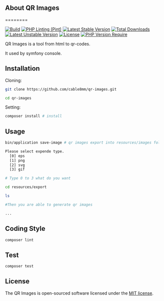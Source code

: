 ## About QR Images

========

[![Build](https://github.com/cable8mm/qr-images/actions/workflows/build.yml/badge.svg)](https://github.com/cable8mm/qr-images/actions/workflows/build.yml)
[![PHP Linting (Pint)](https://github.com/cable8mm/qr-images/actions/workflows/coding-style-php.yml/badge.svg)](https://github.com/cable8mm/qr-images/actions/workflows/coding-style-php.yml)
[![Latest Stable Version](http://poser.pugx.org/cable8mm/qr-images/v)](https://packagist.org/packages/cable8mm/qr-images)
[![Total Downloads](http://poser.pugx.org/cable8mm/qr-images/downloads)](https://packagist.org/packages/cable8mm/qr-images)
[![Latest Unstable Version](http://poser.pugx.org/cable8mm/qr-images/v/unstable)](https://packagist.org/packages/cable8mm/qr-images)
[![License](http://poser.pugx.org/cable8mm/qr-images/license)](https://packagist.org/packages/cable8mm/qr-images)
[![PHP Version Require](http://poser.pugx.org/cable8mm/qr-images/require/php)](https://packagist.org/packages/cable8mm/qr-images)

QR Images is a tool from html to qr-codes.

It used by symfony console.

## Installation

Cloning:

```sh
git clone https://github.com/cable8mm/qr-images.git

cd qr-images
```

Setting:

```sh
composer install # install
```

## Usage

```sh
bin/application save-image # qr images export into resources/images folder

Please select expende type.
  [0] eps
  [1] png
  [2] svg
  [3] gif

# Type 0 to 3 what do you want

cd resources/export

ls

#Then you are able to generate qr images

...

```

## Coding Style

```sh
composer lint
```

## Test

```sh
composer test
```

## License

The QR Images is open-sourced software licensed under the [MIT license](http://opensource.org/licenses/MIT).
